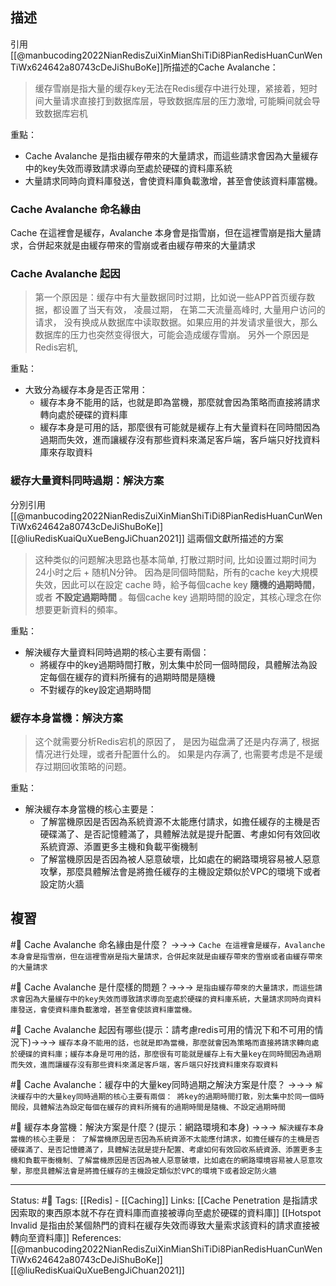 ## 描述

引用[[@manbucoding2022NianRedisZuiXinMianShiTiDi8PianRedisHuanCunWenTiWx624642a80743cDeJiShuBoKe]]所描述的Cache Avalanche：
> 缓存雪崩是指大量的缓存key无法在Redis缓存中进行处理，紧接着，短时间大量请求直接打到数据库层，导致数据库层的压力激增, 可能瞬间就会导致数据库宕机

重點：
- Cache Avalanche 是指由緩存帶來的大量請求，而這些請求會因為大量緩存中的key失效而導致請求導向至處於硬碟的資料庫系統
- 大量請求同時向資料庫發送，會使資料庫負載激增，甚至會使該資料庫當機。


### Cache Avalanche 命名緣由
Cache 在這裡會是緩存，Avalanche 本身會是指雪崩，但在這裡雪崩是指大量請求，合併起來就是由緩存帶來的雪崩或者由緩存帶來的大量請求

### Cache Avalanche 起因
> 第一个原因是：缓存中有大量数据同时过期，比如说一些APP首页缓存数据，都设置了当天有效， 凌晨过期， 在第二天流量高峰时, 大量用户访问的请求， 没有换成从数据库中读取数据。如果应用的并发请求量很大，那么数据库的压力也突然变得很大，可能会造成缓存雪崩。
> 另外一个原因是Redis宕机, 

重點：
- 大致分為緩存本身是否正常用：
	- 緩存本身不能用的話，也就是即為當機，那麼就會因為策略而直接將請求轉向處於硬碟的資料庫
	- 緩存本身是可用的話，那麼很有可能就是緩存上有大量資料在同時間因為過期而失效，進而讓緩存沒有那些資料來滿足客戶端，客戶端只好找資料庫來存取資料

### 緩存大量資料同時過期：解決方案
分別引用
[[@manbucoding2022NianRedisZuiXinMianShiTiDi8PianRedisHuanCunWenTiWx624642a80743cDeJiShuBoKe]]
[[@liuRedisKuaiQuXueBengJiChuan2021]]
這兩個文獻所描述的方案
> 这种类似的问题解决思路也基本简单, 打散过期时间, 比如设置过期时间为 24小时之后 + 随机N分钟。
> 因為是同個時間點，所有的cache key大規模失效，因此可以在設定 cache 時，給予每個cache key **隨機的過期時間**，或者 **不設定過期時間** 。每個cache key 過期時間的設定，其核心理念在你想要更新資料的頻率。

重點：
- 解決緩存大量資料同時過期的核心主要有兩個：
	- 將緩存中的key過期時間打散，別太集中於同一個時間段，具體解法為設定每個在緩存的資料所擁有的過期時間是隨機
	- 不對緩存的key設定過期時間

### 緩存本身當機：解決方案

> 这个就需要分析Redis宕机的原因了， 是因为磁盘满了还是内存满了, 根据情况进行处理，或者升配置什么的。
> 如果是内存满了, 也需要考虑是不是缓存过期回收策略的问题。

重點：
- 解決緩存本身當機的核心主要是：
	- 了解當機原因是否因為系統資源不太能應付請求，如擔任緩存的主機是否硬碟滿了、是否記憶體滿了，具體解法就是提升配置、考慮如何有效回收系統資源、添置更多主機和負載平衡機制
	- 了解當機原因是否因為被人惡意破壞，比如處在的網路環境容易被人惡意攻擊，那麼具體解法會是將擔任緩存的主機設定類似於VPC的環境下或者設定防火牆

## 複習
#🧠 Cache Avalanche 命名緣由是什麼？ ->->-> `Cache 在這裡會是緩存，Avalanche 本身會是指雪崩，但在這裡雪崩是指大量請求，合併起來就是由緩存帶來的雪崩或者由緩存帶來的大量請求`
<!--SR:!2022-08-07,40,250-->

#🧠  Cache Avalanche 是什麼樣的問題？->->-> `是指由緩存帶來的大量請求，而這些請求會因為大量緩存中的key失效而導致請求導向至處於硬碟的資料庫系統，大量請求同時向資料庫發送，會使資料庫負載激增，甚至會使該資料庫當機。`
<!--SR:!2022-07-14,28,250-->

#🧠 Cache Avalanche 起因有哪些(提示：請考慮redis可用的情況下和不可用的情況下)->->-> `緩存本身不能用的話，也就是即為當機，那麼就會因為策略而直接將請求轉向處於硬碟的資料庫；緩存本身是可用的話，那麼很有可能就是緩存上有大量key在同時間因為過期而失效，進而讓緩存沒有那些資料來滿足客戶端，客戶端只好找資料庫來存取資料`
<!--SR:!2022-09-24,73,250-->


#🧠   Cache Avalanche：緩存中的大量key同時過期之解決方案是什麼？ ->->-> `解決緩存中的大量key同時過期的核心主要有兩個： 將key的過期時間打散，別太集中於同一個時間段，具體解法為設定每個在緩存的資料所擁有的過期時間是隨機、不設定過期時間`

#🧠 緩存本身當機：解決方案是什麼？(提示：網路環境和本身) ->->-> `解決緩存本身當機的核心主要是： 了解當機原因是否因為系統資源不太能應付請求，如擔任緩存的主機是否硬碟滿了、是否記憶體滿了，具體解法就是提升配置、考慮如何有效回收系統資源、添置更多主機和負載平衡機制、了解當機原因是否因為被人惡意破壞，比如處在的網路環境容易被人惡意攻擊，那麼具體解法會是將擔任緩存的主機設定類似於VPC的環境下或者設定防火牆`
<!--SR:!2022-07-14,28,250-->

---
Status: #🌱 
Tags:
[[Redis] - [[Caching]]
Links:
[[Cache Penetration 是指請求因索取的東西原本就不存在資料庫而直接被導向至處於硬碟的資料庫]]
[[Hotspot Invalid 是指由於某個熱門的資料在緩存失效而導致大量索求該資料的請求直接被轉向至資料庫]]
References:
[[@manbucoding2022NianRedisZuiXinMianShiTiDi8PianRedisHuanCunWenTiWx624642a80743cDeJiShuBoKe]]
[[@liuRedisKuaiQuXueBengJiChuan2021]]